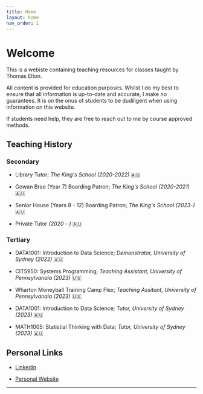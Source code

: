 ```yaml
---
title: Home
layout: home
nav_order: 1
---
```


# Welcome

This is a webiste containing teaching resources for classes taught by Thomas Elton.

All content is provided for education purposes. Whilst I do my best to ensure that all information is up-to-date and accurate, I make no guarantees. It is on the onus of students to be dudiligent when using information on this website.

If students need help, they are free to reach out to me by course approved methods.

## Teaching History

### Secondary

- Library Tutor; *The King's School (2020-2022)* 🇦🇺

- Gowan Brae (Year 7) Boarding Patron; *The King's School (2020-2021)* 🇦🇺

- Senior House (Years 8 - 12) Boarding Patron; *The King's School (2023-)* 🇦🇺

- Private Tutor *(2020 - )* 🇦🇺

### Tertiary

- DATA1001: Introduction to Data Science; *Demonstrator, University of Sydney (2022)* 🇦🇺

- CIT5950: Systems Programming; *Teaching Assistant, University of Pennsylvanaia (2023)* 🇺🇸

- Wharton Moneyball Training Camp Flex; *Teaching Assitant, University of Pennsylvanaia (2023)* 🇺🇸

- DATA1001: Introduction to Data Science; *Tutor, University of Sydney (2023)* 🇦🇺

- MATH1005: Statistial Thinking with Data; *Tutor, University of Sydney (2023)* 🇦🇺

## Personal Links

- [Linkedin](https://www.linkedin.com/in/thomas-elton-a86aaa215/)

- [Personal Website](https://tjelton.com/)

----
